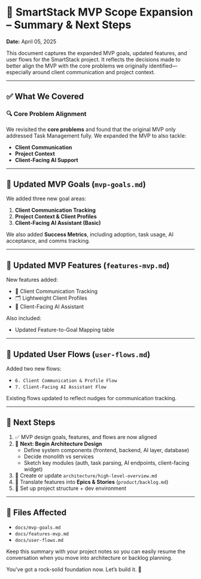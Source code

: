 # 🚀 SmartStack MVP Scope Expansion – Summary & Next Steps
**Date:** April 05, 2025

This document captures the expanded MVP goals, updated features, and user flows for the SmartStack project. It reflects the decisions made to better align the MVP with the core problems we originally identified—especially around client communication and project context.

---

## ✅ What We Covered

### 🔍 Core Problem Alignment
We revisited the **core problems** and found that the original MVP only addressed Task Management fully. We expanded the MVP to also tackle:

- **Client Communication**
- **Project Context**
- **Client-Facing AI Support**

---

## 🎯 Updated MVP Goals (`mvp-goals.md`)
We added three new goal areas:

1. **Client Communication Tracking**
2. **Project Context & Client Profiles**
3. **Client-Facing AI Assistant (Basic)**

We also added **Success Metrics**, including adoption, task usage, AI acceptance, and comms tracking.

---

## 🧩 Updated MVP Features (`features-mvp.md`)
New features added:

- 🧾 Client Communication Tracking  
- 🗂️ Lightweight Client Profiles  
- 🤖 Client-Facing AI Assistant  

Also included:  
- Updated Feature-to-Goal Mapping table

---

## 🧭 Updated User Flows (`user-flows.md`)
Added two new flows:

- `6. Client Communication & Profile Flow`
- `7. Client-Facing AI Assistant Flow`

Existing flows updated to reflect nudges for communication tracking.

---

## 📌 Next Steps

1. ✅ MVP design goals, features, and flows are now aligned
2. 🧱 **Next: Begin Architecture Design**
   - Define system components (frontend, backend, AI layer, database)
   - Decide monolith vs services
   - Sketch key modules (auth, task parsing, AI endpoints, client-facing widget)
3. 🎨 Create or update `architecture/high-level-overview.md`
4. 🔁 Translate features into **Epics & Stories** (`product/backlog.md`)
5. 🔨 Set up project structure + dev environment

---

## 📂 Files Affected
- `docs/mvp-goals.md`
- `docs/features-mvp.md`
- `docs/user-flows.md`

Keep this summary with your project notes so you can easily resume the conversation when you move into architecture or backlog planning.

You've got a rock-solid foundation now. Let’s build it. 💪
